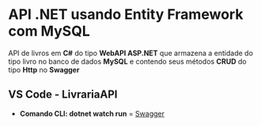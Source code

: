 # API .NET usando Entity Framework com MySQL

API de livros em **C#** do tipo **WebAPI ASP.NET** que armazena a entidade do tipo livro no banco de dados **MySQL** e contendo seus métodos **CRUD** do tipo **Http** no **Swagger**

## VS Code - LivrariaAPI

- **Comando CLI: dotnet watch run** =  [Swagger](http://localhost:5111/swagger/index.html)
